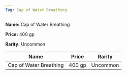 ```yaml
---
Tag: Cap of Water Breathing
---
```


**Name:** Cap of Water Breathing

**Price:** 400 gp

**Rarity:** Uncommon

| Name     | Price     | Rarity     |
| -------- | --------- | ---------- |
| Cap of Water Breathing | 400 gp | Uncommon |
